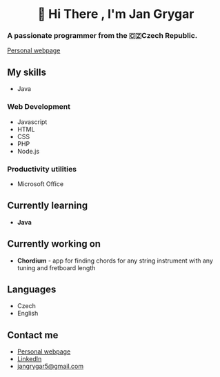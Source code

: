 <h1 align="center">👋 Hi There , I'm Jan Grygar</h1>

### A passionate programmer from the 🇨🇿Czech Republic.

 [Personal webpage](https://ttles.eu/)

##  My skills
- Java
### Web Development
 - Javascript
 - HTML
 - CSS
 - PHP
 - Node.js
 
### Productivity utilities
-   Microsoft Office

##  Currently learning
-   **Java**
  
##  Currently working on
-   **Chordium** - app for finding chords for any string instrument with any tuning and fretboard length 

##  Languages
-   Czech
-   English

## Contact me

 - [Personal webpage](https://ttles.eu/)  <br>  
 - [LinkedIn](https://www.linkedin.com/in/jan-grygar/)
 - jangrygar5@gmail.com
